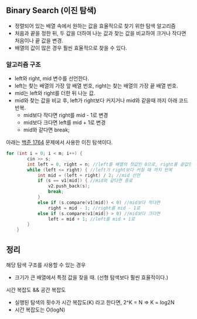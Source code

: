 ## Binary Search (이진 탐색)
- 정렬되어 있는 배열 속에서 원하는 값을 효율적으로 찾기 위한 탐색 알고리즘
- 처음과 끝을 정한 뒤, 두 값을 더하여 나눈 값과 찾는 값을 비교하여 크거나 작다면 처음이나 끝 값을 변경.
- 배열의 값이 많은 경우 훨씬 효율적으로 찾을 수 있다.

### 알고리즘 구조
- left와 right, mid 변수를 선언한다.
- left는 찾는 배열의 가장 앞 배열 번호, right는 찾는 배열의 가장 끝 배열 번호.
- mid는 left와 right를 더한 뒤 나눈 값.
- mid와 찾는 값을 비교 후, left가 right보다 커지거나 mid와 같을때 까지 아래 코드 반복.
  - mid보다 작다면 right를 mid - 1로 변경
  - mid보다 크다면 left를 mid + 1로 변경
  - mid와 같다면 break;

아래는 [백준 1764](https://www.acmicpc.net/problem/1764) 문제에서 사용한 이진 탐색이다. 
```C
for (int i = 0; i < m; i++) {
		cin >> s;
		int left = 0, right = n; //left를 배열의 첫값인 0으로, right를 끝값인 n으로 선언
		while (left <= right) { //left가 right보다 커질 때 까지 반복
			int mid = (left + right) / 2; //mid 선언
			if (s == v1[mid]) { //mid와 같다면 종료
				v2.push_back(s);
				break;
			}
			else if (s.compare(v1[mid]) < 0) //mid보다 작다면
				right = mid - 1; //right를 mid - 1로
			else if (s.compare(v1[mid]) > 0) //mid보다 크다면
				left = mid + 1; //left를 mid + 1로
		}
	}
```

## 정리
해당 탐색 구조를 사용할 수 있는 경우
- 크기가 큰 배열에서 특정 값을 찾을 때. (선형 탐색보다 훨씬 효율적이다.)

시간 복잡도 && 공간 복잡도
- 실행된 탐색의 횟수가 시간 복잡도(K) 라고 한다면, 2^K = N => K = log2N
- 시간 복잡도는 O(logN)
